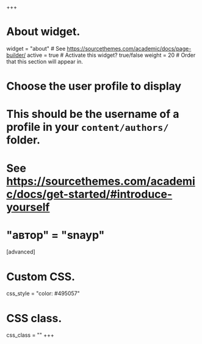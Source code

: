 +++
# About widget.
widget = "about"  # See https://sourcethemes.com/academic/docs/page-builder/
active = true  # Activate this widget? true/false
weight = 20  # Order that this section will appear in.

# Choose the user profile to display
# This should be the username of a profile in your `content/authors/` folder.
# See https://sourcethemes.com/academic/docs/get-started/#introduce-yourself
# "автор" = "snayp"
  
[advanced]
 # Custom CSS. 
 css_style = "color: #495057"
 
 # CSS class.
 css_class = ""
+++
